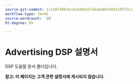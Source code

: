 ```yaml
---
source-git-commit: 1c13874967ec4ad264e5fa6a5e0dfeb6120f53cc
workflow-type: tm+mt
source-wordcount: '20'
ht-degree: 0%

---
```

# Advertising DSP 설명서

DSP 도움말 문서 폴더입니다.

**참고: 이 페이지는 고객 관련 설명서에 게시되지 않습니다.**
